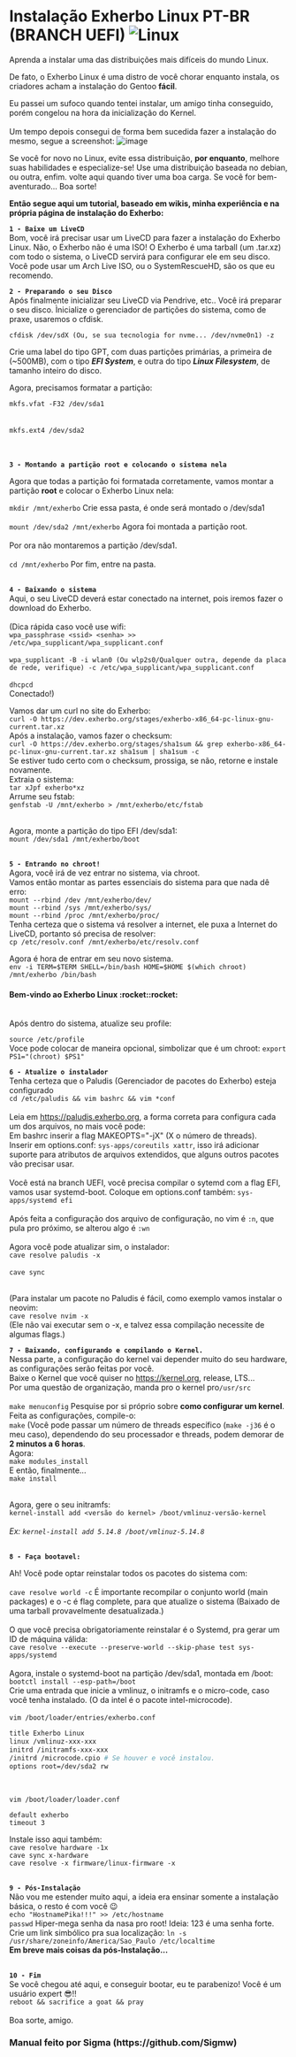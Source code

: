 # Instalação Exherbo Linux PT-BR (BRANCH UEFI) ![Linux](https://img.shields.io/badge/Linux-FCC624?style=for-the-badge&logo=linux&logoColor=black)
Aprenda a instalar uma das distribuições mais difíceis do mundo Linux.

De fato, o Exherbo Linux é uma distro de você chorar enquanto instala, os criadores acham a instalação do Gentoo **fácil**.<br>

Eu passei um sufoco quando tentei instalar, um amigo tinha conseguido, porém congelou na hora da inicialização do Kernel.<br><br>
Um tempo depois consegui de forma bem sucedida fazer a instalação do mesmo, segue a screenshot:
![image](https://user-images.githubusercontent.com/89428643/167930416-740ed2b5-5fdd-4edf-bd21-16443fae97d3.png)


Se você for novo no Linux, evite essa distribuição, **por enquanto**, melhore suas habilidades e especialize-se! Use uma distribuição baseada no debian, ou outra, enfim. 
volte aqui quando tiver uma boa carga. Se você for bem-aventurado... Boa sorte!<br>


**Então segue aqui um tutorial, baseado em wikis, minha experiência e na própria página de instalação do Exherbo:**

**`1 - Baixe um LiveCD`**<br>
Bom, você irá precisar usar um LiveCD para fazer a instalação do Exherbo Linux.
Não, o Exherbo não é uma ISO! O Exherbo é uma tarball (um .tar.xz) com todo o sistema, o LiveCD servirá para configurar ele em seu disco.
Você pode usar um Arch Live ISO, ou o SystemRescueHD, são os que eu recomendo.

**`2 - Preparando o seu Disco`**<br>
Após finalmente inicializar seu LiveCD via Pendrive, etc.. Você irá preparar o seu disco.
Ìnicialize o gerenciador de partições do sistema, como de praxe, usaremos o cfdisk.

`cfdisk /dev/sdX (Ou, se sua tecnologia for nvme... /dev/nvme0n1) -z`<br>

Crie uma label do tipo GPT, com duas partições primárias, a primeira de (~500MB), com o tipo ***EFI System***, e outra do tipo ***Linux Filesystem***, de tamanho inteiro do disco.

Agora, precisamos formatar a partição:

`mkfs.vfat -F32 /dev/sda1`<br><br><br>
`mkfs.ext4 /dev/sda2`<br><br><br>

**`3 - Montando a partição root e colocando o sistema nela`**<br>

Agora que todas a partição foi formatada corretamente, vamos montar a partição **root** e colocar o Exherbo Linux nela:

`mkdir /mnt/exherbo` Crie essa pasta, é onde será montado o /dev/sda1<br><br>
`mount /dev/sda2 /mnt/exherbo` Agora foi montada a partição root.<br><br>
Por ora não montaremos a partição /dev/sda1.<br><br>
`cd /mnt/exherbo` Por fim, entre na pasta.<br><br>

**`4 - Baixando o sistema`**<br>
Aqui, o seu LiveCD deverá estar conectado na internet, pois iremos fazer o download do Exherbo.
<br><br>(Dica rápida caso você use wifi:<br>
`wpa_passphrase <ssid> <senha> >> /etc/wpa_supplicant/wpa_supplicant.conf`<br><br>
`wpa_supplicant -B -i wlan0 (Ou wlp2s0/Qualquer outra, depende da placa de rede, verifique) -c /etc/wpa_supplicant/wpa_supplicant.conf`<br><br>
`dhcpcd` <br>Conectado!)

Vamos dar um curl no site do Exherbo:<br>
`curl -O https://dev.exherbo.org/stages/exherbo-x86_64-pc-linux-gnu-current.tar.xz`<br>
Após a instalação, vamos fazer o checksum:<br>
`curl -O https://dev.exherbo.org/stages/sha1sum && grep exherbo-x86_64-pc-linux-gnu-current.tar.xz sha1sum | sha1sum -c`<br>
Se estiver tudo certo com o checksum, prossiga, se não, retorne e instale novamente.<br>
Extraia o sistema:<br>
`tar xJpf exherbo*xz`<br>
Arrume seu fstab:<br>
`genfstab -U /mnt/exherbo > /mnt/exherbo/etc/fstab`<br><br>


Agora, monte a partição do tipo EFI /dev/sda1:<br>
`mount /dev/sda1 /mnt/exherbo/boot`<br><br>


**`5 - Entrando no chroot!`**<br>
Agora, você irá de vez entrar no sistema, via chroot.<br>
Vamos então montar as partes essenciais do sistema para que nada dê erro:<br>
`mount --rbind /dev /mnt/exherbo/dev/`<br>
`mount --rbind /sys /mnt/exherbo/sys/`<br>
`mount --rbind /proc /mnt/exherbo/proc/`<br>
Tenha certeza que o sistema vá resolver a internet, ele puxa a Internet do LiveCD, portanto só precisa de resolver:<br>
`cp /etc/resolv.conf /mnt/exherbo/etc/resolv.conf`<br>

Agora é hora de entrar em seu novo sistema.<br>
`env -i TERM=$TERM SHELL=/bin/bash HOME=$HOME $(which chroot) /mnt/exherbo /bin/bash`<br>
<h4>Bem-vindo ao Exherbo Linux :rocket::rocket:</h4><br>
Após dentro do sistema, atualize seu profile:<br>

`source /etc/profile` <br>
Voce pode colocar de maneira opcional, simbolizar que é um chroot:
 `export PS1="(chroot) $PS1" `<br>

**`6 - Atualize o instalador`**<br>
Tenha certeza que o Paludis (Gerenciador de pacotes do Exherbo) esteja configurado<br>
`cd /etc/paludis && vim bashrc && vim *conf`<br><br>
Leia em https://paludis.exherbo.org, a forma correta para configura cada um dos arquivos, no mais você pode:<br>
Em bashrc inserir a flag MAKEOPTS="-jX" (X o número de threads).<br>
Inserir em options.conf: `sys-apps/coreutils xattr`, isso irá adicionar suporte para atributos de arquivos extendidos, que alguns outros pacotes vão precisar usar.<br><br>
Você está na branch UEFI, você precisa compilar o sytemd com a flag EFI, vamos usar systemd-boot. Coloque em options.conf também: `sys-apps/systemd efi`<br><br>
Após feita a configuração dos arquivo de configuração, no vim é `:n`, que pula pro próximo, se alterou algo é `:wn`<br><br>
Agora você pode atualizar sim, o instalador:<br>
`cave resolve paludis -x`<br><br>
`cave sync`<br><br>

(Para instalar um pacote no Paludis é fácil, como exemplo vamos instalar o neovim:<br>
`cave resolve nvim -x`<br>
(Ele não vai executar sem o -x, e talvez essa compilação necessite de algumas flags.)

**`7 - Baixando, configurando e compilando o Kernel.`**<br>
Nessa parte, a configuração do kernel vai depender muito do seu hardware, as configurações serão feitas por você.<br>
Baixe o Kernel que você quiser no https://kernel.org, release, LTS...<br>
Por uma questão de organização, manda pro o kernel pro`/usr/src`<br><br>
`make menuconfig` Pesquise por si próprio sobre **como configurar um kernel**.<br>
Feita as configurações, compile-o:<br>
`make` (Você pode passar um número de threads específico (`make -j36` é o meu caso), dependendo do seu processador e threads, podem demorar de **2 minutos a 6 horas**.<br>
Agora:<br>
`make modules_install`<br>
E então, finalmente...<br>
`make install`<br><br>

Agora, gere o seu initramfs:<br>
`kernel-install add <versão do kernel> /boot/vmlinuz-versão-kernel`<br><br>
_Ex: `kernel-install add 5.14.8 /boot/vmlinuz-5.14.8`_<br><br>

**`8 - Faça bootavel:`**<br>

Ah! Você pode optar reinstalar todos os pacotes do sistema com:<br><br>
`cave resolve world -c` É importante recompilar o conjunto world (main packages) e o -c é flag complete, para que atualize o sistema (Baixado de uma tarball provavelmente desatualizada.)<br><br>
O que você precisa obrigatoriamente reinstalar é o Systemd, pra gerar um ID de máquina válida:<br>
`cave resolve --execute --preserve-world --skip-phase test sys-apps/systemd`<br><br>
Agora, instale o systemd-boot na partição /dev/sda1, montada em /boot:<br>
`bootctl install --esp-path=/boot`<br>
Crie uma entrada que inicie a vmlinuz, o initramfs e o micro-code, caso você tenha instalado. (O da intel é o pacote intel-microcode).<br><br>
`vim /boot/loader/entries/exherbo.conf`<br>
```bash
title Exherbo Linux
linux /vmlinuz-xxx-xxx
initrd /initramfs-xxx-xxx
/initrd /microcode.cpio # Se houver e você instalou.
options root=/dev/sda2 rw
```
<br>

`vim /boot/loader/loader.conf`<br>
```
default exherbo
timeout 3
```
Instale isso aqui também:<br>
`cave resolve hardware -1x`<br>
`cave sync x-hardware`<br>
`cave resolve -x firmware/linux-firmware -x`<br><br>

**`9 - Pós-Instalação`**<br>
Não vou me estender muito aqui, a ideia era ensinar somente a instalação básica, o resto é com você :wink:<br>
`echo "HostnamePika!!!" >> /etc/hostname`<br>
`passwd` Hiper-mega senha da nasa pro root! Ideia: 123 é uma senha forte.<br>
Crie um link simbólico pra sua localização:
`ln -s /usr/share/zoneinfo/America/Sao_Paulo /etc/localtime`<br>
**Em breve mais coisas da pós-Instalação...**<br><br>

**`10 - Fim`**<br>
Se você chegou até aqui, e conseguir bootar, eu te parabenizo! Você é um usuário expert :sunglasses:!!<br>
`reboot && sacrifice a goat && pray`<br><br>
Boa sorte, amigo.

<h3>Manual feito por Sigma (https://github.com/Sigmw)</h3>



